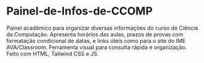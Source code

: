 # Painel-de-Infos-de-CCOMP
Painel acadêmico para organizar diversas informações do curso de Ciência da Computação. Apresenta horários das aulas, prazos de provas com formatação condicional de datas, e links úteis como para o site do IME AVA/Classroom. Ferramenta visual para consulta rápida e organização. Feito com HTML, Tailwind CSS e JS.
